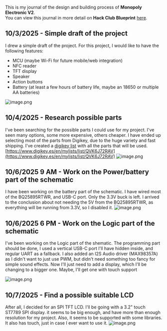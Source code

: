 <!--
  ===================    !!READ THIS NOTICE!!   ====================
  DO NOT edit this file manually. Your changes WILL BE OVERWRITTEN!
  This journal is auto generated and updated by Hack Club Blueprint.
  To edit this file, please edit your journal entries on Blueprint.
  ==================================================================
-->

This is my journal of the design and building process of **Monopoly Electronic V2**.  
You can view this journal in more detail on **Hack Club Blueprint** [here](https://blueprint.hackclub.com/projects/95).


## 10/3/2025 - Simple draft of the project  

I drew a simple draft of the project. 
For this project, I would like to have the following features:
- MCU (maybe Wi-Fi for future mobile/web integration)
- NFC reader
- TFT display
- Speaker
- Action buttons
- Battery (at least a few hours of battery life, maybe an 18650 or multiple AA batteries)

![image.png](https://blueprint.hackclub.com/user-attachments/blobs/redirect/eyJfcmFpbHMiOnsiZGF0YSI6MjIzLCJwdXIiOiJibG9iX2lkIn19--acec19ab62acca159d49ddfaf8dba7544f570d4d/image.png)
  

## 10/4/2025 - Research possible parts  

I've been searching for the possible parts I could use for my project. I've seen many options, some more expensive, others cheaper. I have ended up selecting most of the parts from Digikey, due to the huge variety and fast shipping.
I've created a [digikey list](https://www.digikey.es/en/mylists/list/QVK6J72RAV) with all the parts that will be used.
[https://www.digikey.es/en/mylists/list/QVK6J72RAV](https://www.digikey.es/en/mylists/list/QVK6J72RAV)
![image.png](https://blueprint.hackclub.com/user-attachments/blobs/redirect/eyJfcmFpbHMiOnsiZGF0YSI6MzA4LCJwdXIiOiJibG9iX2lkIn19--0b9240eb16bade63ae4f7e63f3cec419b9b5fdcf/image.png)  

## 10/6/2025 9 AM - Work on the Power/battery part of the schematic  

I have been working on the battery part of the schematic.
I have wired most of the BQ25895RTWR, and USB-C port. Only the 3.3V buck is left.
I arrived to the conclusion about not needing the 5V from the BQ25895RTWR, as everything will be running from 3.3V, so I disabled it.
![image.png](https://blueprint.hackclub.com/user-attachments/blobs/redirect/eyJfcmFpbHMiOnsiZGF0YSI6NzE0LCJwdXIiOiJibG9iX2lkIn19--c7b7c4c570af7cf589eb0ea1267294ad9876ad36/image.png)

  

## 10/6/2025 6 PM - Work on the Logic part of the schematic  

I've been working on the Logic part of the shematic. The programming part should be done, I used a vertical USB-C port I'll have hidden inside, and regular UART as a fallback.
I also added an I2S Audio driver (MAX98357A) as I didn't want to just use PWM, but didn't need something too fancy for simple sound effects.
Now I'll just need to add a display, which I'll be changing to a bigger one. Maybe, I'll get one with touch support

![image.png](https://blueprint.hackclub.com/user-attachments/blobs/redirect/eyJfcmFpbHMiOnsiZGF0YSI6Nzk5LCJwdXIiOiJibG9iX2lkIn19--14abd72e738111fcc748ef354c70f33319b8ce4f/image.png)
  

## 10/7/2025 - Find a possible suitable LCD  

After all, I decided for an SPI TFT LCD. I'll be going with a 3.2" touch ST7789 SPI display. it seems to be big enough, and have more than enough resolution for my project. Also, it seems to be supported with some libraries.
It also has touch, just in case I ever want to use it.
![image.png](https://blueprint.hackclub.com/user-attachments/blobs/proxy/eyJfcmFpbHMiOnsiZGF0YSI6OTY1LCJwdXIiOiJibG9iX2lkIn19--e2f55d6607eed39c33c7ea19f81d9cebff40fa22/image.png)
  

